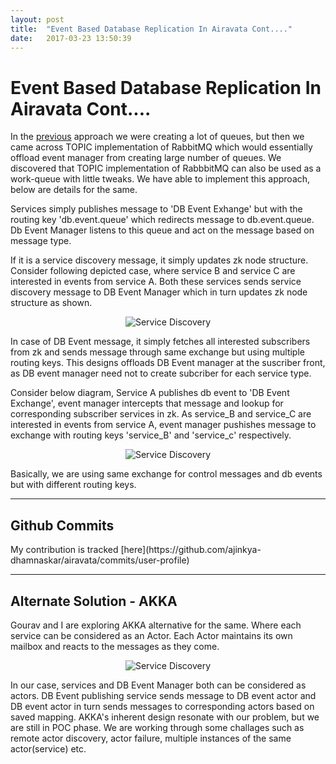 ```yaml
---
layout: post
title:  "Event Based Database Replication In Airavata Cont...."
date:   2017-03-23 13:50:39
---
```


<h1>Event Based Database Replication In Airavata Cont....</h1>

In the [previous](https://ajinkya-dhamnaskar.github.io/2017/03/09/event-based-replication.html) approach we were creating a lot of queues, but then we came across TOPIC implementation of RabbitMQ which would essentially offload event manager from creating large number of queues.
We discovered that TOPIC implementation of RabbbitMQ can also be used as a work-queue with little tweaks. We have able to implement this approach, below are details for the same.   

Services simply publishes message to 'DB Event Exhange' but with the routing key 'db.event.queue' which redirects message to db.event.queue. Db Event Manager listens to this queue and act on the message based on message type.   

If it is a service discovery message, it simply updates zk node structure. Consider following depicted case, where service B and service C are interested in events from service A. Both these services sends service discovery message to DB Event Manager which in turn updates zk node structure as shown.

<p align="center"><img src="../../../assets/service-discovery.png" alt="Service Discovery"></p>

In case of DB Event message, it simply fetches all interested subscribers from zk and sends message through same exchange but using multiple routing keys. This designs offloads DB Event manager at the suscriber front, as DB event manager need not to create subcriber for each service type.   

Consider below diagram, Service A publishes db event to 'DB Event Exchange', event manager intercepts that message and lookup for corresponding subscriber services in zk. As service_B and service_C are interested in events from service A, event manager pushishes message to exchange with routing keys 'service_B' and 'service_c' respectively.

<p align="center"><img src="../../../assets/db-event.png" alt="Service Discovery"></p>

Basically, we are using same exchange for control messages and db events but with different routing keys.
<hr />

<h2>Github Commits</h2>
My contribution is tracked [here](https://github.com/ajinkya-dhamnaskar/airavata/commits/user-profile)

<hr />
<h2>Alternate Solution - AKKA</h2>
Gourav and I are exploring AKKA alternative for the same. Where each service can be considered as an Actor. 
Each Actor maintains its own mailbox and reacts to the messages as they come.

<p align="center"><img src="../../../assets/akka-approach.png" alt="Service Discovery"></p>

In our case, services and DB Event Manager both can be considered as actors. DB Event publishing service sends message to DB event actor and DB event actor in turn sends messages to corresponding actors based on saved mapping.
AKKA's inherent design resonate with our problem, but we are still in POC phase. We are working through some challages such as remote actor discovery, actor failure, multiple instances of the same actor(service) etc.
